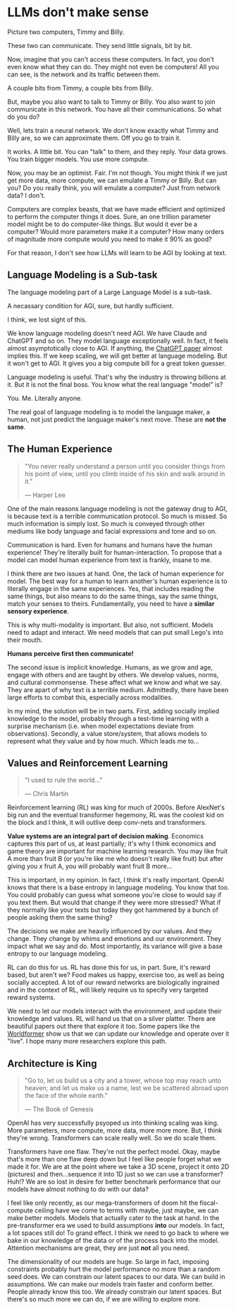 # LLMs don't make sense

Picture two computers, Timmy and Billy.

These two can communicate. They send little signals, bit by bit.

Now, imagine that you can't access these computers. In fact, you don't even know
what they can do. They might not even be computers! All you can see, is the network 
and its traffic between them.

A couple bits from Timmy, a couple bits from Billy.

But, maybe you also want to talk to Timmy or Billy. You also want to join 
communicate in this network. You have all their communications. So what do you do?

Well, lets train a neural network. We don't know exactly what Timmy and Billy are,
so we can approximate them. Off you go to train it.

It works. A little bit. You can "talk" to them, and they reply. Your data 
grows. You train bigger models. You use more compute.

Now, you may be an optimist. Fair. I'm not though. You might think if we just get 
more data, more compute, we can emulate a Timmy or Billy. But can you? Do you really 
think, you will emulate a computer? Just from network data? I don't.

Computers are complex beasts, that we have made efficient and optimized to perform 
the computer things it does. Sure, an one trillion parameter model might be to do 
computer-like things. But would it ever be a computer? Would more parameters make it
a computer? How many orders of magnitude more compute would you need to make it 90% 
as good?

For that reason, I don't see how LLMs will learn to be AGI by looking at text.

## Language Modeling is a Sub-task

The language modeling part of a Large Language Model is a sub-task.

A necassary condition for AGI, sure, but hardly sufficient.

I think, we lost sight of this.

We know language modeling doesn't need AGI. We have Claude and ChatGPT and so on. 
They model language exceptionally well. In fact, it feels almost asymptotically 
close to AGI. If anything, the [ChatGPT paper](https://arxiv.org/pdf/2001.08361) 
almost implies this. If we keep scaling, we will get better at language modeling.
But it won't get to AGI. It gives you a big compute bill for a great token guesser.

Language modeling is useful. That's why the industry is throwing billions at it. 
But it is not the final boss. You know what the real language "model" is?

You. Me. Literally anyone.

The real goal of language modeling is to model the language maker, a human, not 
just predict the language maker's next move. These are **not the same**.

## The Human Experience

> "You never really understand a person until you consider things from his point of 
> view, until you climb inside of his skin and walk around in it."
>
> — Harper Lee

One of the main reasons language modeling is not the gateway drug to AGI, is because
text is a terrible communication protocol. So much is missed. So much information 
is simply lost. So much is conveyed through other mediums like body language and facial 
expressions and tone and so on. 

Communication is hard. Even for humans and humans have the human experience! 
They're literally built for human-interaction. To propose that a model can model 
human experience from text is frankly, insane to me. 

I think there are two issues at hand. One, the lack of human experience for 
model. The best way for a human to learn another's human experience is to literally 
engage in the same experiences. Yes, that includes reading the same things, but 
also means to do the same things, say the same things, match your senses to theirs. 
Fundamentally, you need to have a **similar sensory experience**.

This is why multi-modality is important. But also, not sufficient. Models need to 
adapt and interact. We need models that can put small Lego's into their mouth.

**Humans perceive first then communicate!**

The second issue is implicit knowledge. Humans, as we grow and age, engage with 
others and are taught by others. We develop values, norms, and cultural commonsense.
These affect what we know and what we say. They are apart of why text is a terrible 
medium. Admittedly, there have been large efforts to combat this, especially across
modalities.

In my mind, the solution will be in two parts. First, adding socially implied knowledge 
to the model, probably through a test-time learning with a surprise mechanism (i.e. 
when model expectations deviate from observations). Secondly, a value store/system, that 
allows models to represent what they value and by how much. Which leads me to...

## Values and Reinforcement Learning

> "I used to rule the world..."
>
> — Chris Martin

Reinforcement learning (RL) was king for much of 2000s. Before AlexNet's big run 
and the eventual transformer hegemony, RL was the coolest kid on the block and I 
think, it will outlive deep conv-nets and transformers.

**Value systems are an integral part of decision making**. Economics captures this 
part of us, at least partially; it's why I think economics and game theory are 
important for machine learning research. You may like fruit A more than fruit B (or 
you're like me who doesn't really like fruit) but after giving you _x_ fruit A, 
you will probably want fruit B more...

This is important, in my opinion. In fact, I think it's really important. OpenAI 
knows that there is a base entropy in language modeling. You know that too. 
You could probably can guess what someone you're close to would say if you text 
them. But would that change if they were more stressed? What if they normally like 
your texts but today they got hammered by a bunch of people asking them the same thing? 

The decisions we make are heavily influenced by our values. And they change. They
change by whims and emotions and our environment. They impact what we say and do.
Most importantly, its variance will give a base entropy to our language modeling.

RL can do this for us. RL has done this for us, in part. Sure, it's reward based, 
but aren't we? Food makes us happy, exercise too, as well as being socially accepted. 
A lot of our reward networks are biologically ingrained and in the context of RL,
will likely require us to specify very targeted reward systems.

We need to let our models interact with the environment, and update their knowledge 
and values. RL will hand us that on a silver platter. There are beautiful papers out 
there that explore it too. Some papers like the [Worldformer](https://arxiv.org/pdf/2106.09608) 
show us that we can update our knowledge and operate over it "live". I hope many 
more researchers explore this path.

## Architecture is King

> "Go to, let us build us a city and a tower, whose top may reach unto heaven; 
> and let us make us a name, lest we be scattered abroad upon the face of the 
> whole earth." 
>
> — The Book of Genesis

OpenAI has very successfully psyoped us into thinking scaling was king. More 
parameters, more compute, more data, more more more. But, I think they're wrong. 
Transformers can scale really well. So we do scale them.

Transformers have one flaw. They're not the perfect model. Okay, maybe that's 
more than one flaw deep down but I feel like people forget what we made it for.
We are at the point where we take a 3D scene, project it onto 2D (pictures) 
and then...sequence it into 1D just so we can use a transformer? Huh!? We are so 
lost in desire for better benchmark performance that our models have almost 
nothing to do with our data?

I feel like only recently, as our mega-transformers of doom hit the fiscal-compute 
ceiling have we come to terms with maybe, just maybe, we can make better models.
Models that actually cater to the task at hand. In the pre-transformer era we used 
to build assumptions **into** our models. In fact, a lot spaces still do! To grand
effect. I think we need to go back to where we bake in our knowledge of the data or 
of the process back into the model. Attention mechanisms are great, they are just 
**not** all you need.

The dimensionality of our models are huge. So large in fact, imposing constraints 
probably hurt the model performance no more than a random seed does. We can constrain 
our latent spaces to our data. We can build in assumptions. We can make our models
train faster and conform better. People already know this too. We already constrain 
our latent spaces. But there's so much more we can do, if we are willing to explore 
more.
